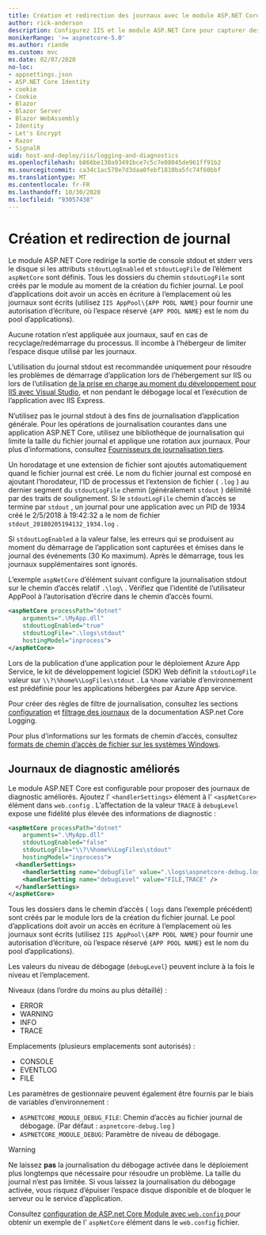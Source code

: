 ```yaml
---
title: Création et redirection des journaux avec le module ASP.NET Core
author: rick-anderson
description: Configurez IIS et le module ASP.NET Core pour capturer des journaux et des informations de diagnostic.
monikerRange: '>= aspnetcore-5.0'
ms.author: riande
ms.custom: mvc
ms.date: 02/07/2020
no-loc:
- appsettings.json
- ASP.NET Core Identity
- cookie
- Cookie
- Blazor
- Blazor Server
- Blazor WebAssembly
- Identity
- Let's Encrypt
- Razor
- SignalR
uid: host-and-deploy/iis/logging-and-diagnostics
ms.openlocfilehash: b866be130a93491bce7c5c7e08045de961ff91b2
ms.sourcegitcommit: ca34c1ac578e7d3daa0febf1810ba5fc74f60bbf
ms.translationtype: MT
ms.contentlocale: fr-FR
ms.lasthandoff: 10/30/2020
ms.locfileid: "93057438"
---
```

# <a name="log-creation-and-redirection"></a>Création et redirection de journal

Le module ASP.NET Core redirige la sortie de console stdout et stderr vers le disque si les attributs `stdoutLogEnabled` et `stdoutLogFile` de l’élément `aspNetCore` sont définis. Tous les dossiers du chemin `stdoutLogFile` sont créés par le module au moment de la création du fichier journal. Le pool d’applications doit avoir un accès en écriture à l’emplacement où les journaux sont écrits (utilisez `IIS AppPool\{APP POOL NAME}` pour fournir une autorisation d’écriture, où l’espace réservé `{APP POOL NAME}` est le nom du pool d’applications).

Aucune rotation n’est appliquée aux journaux, sauf en cas de recyclage/redémarrage du processus. Il incombe à l’hébergeur de limiter l’espace disque utilisé par les journaux.

L’utilisation du journal stdout est recommandée uniquement pour résoudre les problèmes de démarrage d’application lors de l’hébergement sur IIS ou lors de l’utilisation [de la prise en charge au moment du développement pour IIS avec Visual Studio](xref:host-and-deploy/iis/development-time-iis-support), et non pendant le débogage local et l’exécution de l’application avec IIS Express.

N’utilisez pas le journal stdout à des fins de journalisation d’application générale. Pour les opérations de journalisation courantes dans une application ASP.NET Core, utilisez une bibliothèque de journalisation qui limite la taille du fichier journal et applique une rotation aux journaux. Pour plus d’informations, consultez [Fournisseurs de journalisation tiers](xref:fundamentals/logging/index#third-party-logging-providers).

Un horodatage et une extension de fichier sont ajoutés automatiquement quand le fichier journal est créé. Le nom du fichier journal est composé en ajoutant l’horodateur, l’ID de processus et l’extension de fichier ( `.log` ) au dernier segment du `stdoutLogFile` chemin (généralement `stdout` ) délimité par des traits de soulignement. Si le `stdoutLogFile` chemin d’accès se termine par `stdout` , un journal pour une application avec un PID de 1934 créé le 2/5/2018 à 19:42:32 a le nom de fichier `stdout_20180205194132_1934.log` .

Si `stdoutLogEnabled` a la valeur false, les erreurs qui se produisent au moment du démarrage de l’application sont capturées et émises dans le journal des événements (30 Ko maximum). Après le démarrage, tous les journaux supplémentaires sont ignorés.

L’exemple `aspNetCore` d’élément suivant configure la journalisation stdout sur le chemin d’accès relatif `.\log\` . Vérifiez que l’identité de l’utilisateur AppPool à l’autorisation d’écrire dans le chemin d’accès fourni.

```xml
<aspNetCore processPath="dotnet"
    arguments=".\MyApp.dll"
    stdoutLogEnabled="true"
    stdoutLogFile=".\logs\stdout"
    hostingModel="inprocess">
</aspNetCore>
```

Lors de la publication d’une application pour le déploiement Azure App Service, le kit de développement logiciel (SDK) Web définit la `stdoutLogFile` valeur sur `\\?\%home%\LogFiles\stdout` . La `%home` variable d’environnement est prédéfinie pour les applications hébergées par Azure App service.

Pour créer des règles de filtre de journalisation, consultez les sections [configuration](xref:fundamentals/logging/index#log-filtering) et [filtrage des journaux](xref:fundamentals/logging/index#log-filtering) de la documentation ASP.net Core Logging.

Pour plus d’informations sur les formats de chemin d’accès, consultez [formats de chemin d’accès de fichier sur les systèmes Windows](/dotnet/standard/io/file-path-formats).

## <a name="enhanced-diagnostic-logs"></a>Journaux de diagnostic améliorés

Le module ASP.NET Core est configurable pour proposer des journaux de diagnostic améliorés. Ajoutez l' `<handlerSettings>` élément à l' `<aspNetCore>` élément dans `web.config` . L’affectation de la valeur `TRACE` à `debugLevel` expose une fidélité plus élevée des informations de diagnostic :

```xml
<aspNetCore processPath="dotnet"
    arguments=".\MyApp.dll"
    stdoutLogEnabled="false"
    stdoutLogFile="\\?\%home%\LogFiles\stdout"
    hostingModel="inprocess">
  <handlerSettings>
    <handlerSetting name="debugFile" value=".\logs\aspnetcore-debug.log" />
    <handlerSetting name="debugLevel" value="FILE,TRACE" />
  </handlerSettings>
</aspNetCore>
```

Tous les dossiers dans le chemin d’accès ( `logs` dans l’exemple précédent) sont créés par le module lors de la création du fichier journal. Le pool d’applications doit avoir un accès en écriture à l’emplacement où les journaux sont écrits (utilisez `IIS AppPool\{APP POOL NAME}` pour fournir une autorisation d’écriture, où l’espace réservé `{APP POOL NAME}` est le nom du pool d’applications).

Les valeurs du niveau de débogage (`debugLevel`) peuvent inclure à la fois le niveau et l’emplacement.

Niveaux (dans l’ordre du moins au plus détaillé) :

* ERROR
* WARNING
* INFO
* TRACE

Emplacements (plusieurs emplacements sont autorisés) :

* CONSOLE
* EVENTLOG
* FILE

Les paramètres de gestionnaire peuvent également être fournis par le biais de variables d’environnement :

* `ASPNETCORE_MODULE_DEBUG_FILE`: Chemin d’accès au fichier journal de débogage. (Par défaut : `aspnetcore-debug.log` )
* `ASPNETCORE_MODULE_DEBUG`: Paramètre de niveau de débogage.

> [!WARNING]
> Ne laissez **pas** la journalisation du débogage activée dans le déploiement plus longtemps que nécessaire pour résoudre un problème. La taille du journal n’est pas limitée. Si vous laissez la journalisation du débogage activée, vous risquez d’épuiser l’espace disque disponible et de bloquer le serveur ou le service d’application.

Consultez [configuration de ASP.net Core Module avec `web.config` ](xref:host-and-deploy/iis/web-config#configuration-of-aspnet-core-module-with-webconfig) pour obtenir un exemple de l' `aspNetCore` élément dans le `web.config` fichier.
